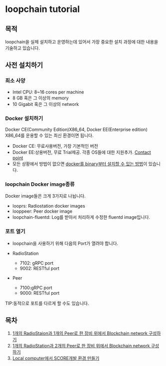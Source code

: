 loopchain tutorial
==================

목적
---
loopchain을 실제 설치하고 운영하는데 있어서 가장 중요한 설치 과정에 대한 내용을 기술하고 있습니다.

사전 설치하기
-------

### 최소 사양
* Intel CPU: 8~16 cores per machine
* 8 GB 혹은 그 이상의 memory
* 10 Gigabit 혹은 그 이상의 network


### Docker 설치하기
Docker CE(Community Edition)X86_64, Docker EE(Enterprise edition) X86_64를 운용할 수 있는 최신 환경이면 됩니다.
* Docker CE: 무료사용버전, 가장 기본적인 버전
* Docker EE:상용버전, 무료 Trial제공. 각종 OS들에 대한 지원추가. [Contact point](https://goto.docker.com/contact-us.html)
* 모든 상황에서 방법이 없으면 [docker를 binary부터 설치할 수 있는 방법](https://docs.docker.com/engine/installation/linux/docker-ce/binaries/#install-static-binaries)이 있습니다.

### loopchain Docker image종류
Docker image들은 크게 3가지로 나뉩니다.
* looprs: Radiostation docker images
* looppeer: Peer docker image
* loopchain-fluentd: Log를 받아서 처리하게 수정한 fluentd image입니다.

### 포트 열기
* loopchain을 사용하기 위해 다음의 Port가 열려야 합니다.

* RadioStation
  - 7102: gRPC port
  - 9002: RESTful port

* Peer
  - 7100:gRPC port
  - 9000: RESTful port

TIP:동적으로 포트를 다르게 할 수도 있습니다.


목차
-----

1. [1개의 RadioStaion과 1개의 Peer로 한 장비 위에서 Blockchain network 구성하기](step1/README.md)
2. [1개의 RadioStation과 2개의 Peer로 한 장비 위에서 Blockchain network 구성하기](step2/README.md)
3. [Local computer에서 SCORE개발 환경 만들기](step3/README.md)
